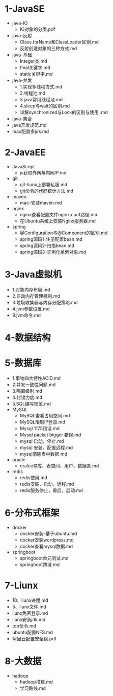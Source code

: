 # 1-JavaSE
 - java-IO
   - <a style='text-decoration:none;' href='1-JavaSE/java-IO/IO对象的分类.pdf'>IO对象的分类.pdf</a>
 - java-反射
   - <a style='text-decoration:none;' href='1-JavaSE/java-反射/Class.forName和ClassLoader区别.md'>Class.forName和ClassLoader区别.md</a>
   - <a style='text-decoration:none;' href='1-JavaSE/java-反射/反射创建对象的三种方式.md'>反射创建对象的三种方式.md</a>
 - java-基础
   - <a style='text-decoration:none;' href='1-JavaSE/java-基础/Integer类.md'>Integer类.md</a>
   - <a style='text-decoration:none;' href='1-JavaSE/java-基础/final关键字.md'>final关键字.md</a>
   - <a style='text-decoration:none;' href='1-JavaSE/java-基础/static关键字.md'>static关键字.md</a>
 - java-并发
   - <a style='text-decoration:none;' href='1-JavaSE/java-并发/1.实现多线程方式.md'>1.实现多线程方式.md</a>
   - <a style='text-decoration:none;' href='1-JavaSE/java-并发/2.线程池.md'>2.线程池.md</a>
   - <a style='text-decoration:none;' href='1-JavaSE/java-并发/3.java常用线程池.md'>3.java常用线程池.md</a>
   - <a style='text-decoration:none;' href='1-JavaSE/java-并发/4.sleep与wait的区别.md'>4.sleep与wait的区别.md</a>
   - <a style='text-decoration:none;' href='1-JavaSE/java-并发/详解synchronized与Lock的区别与使用 .md'>详解synchronized与Lock的区别与使用 .md</a>
 - java-集合
  - <a style='text-decoration:none;' href='1-JavaSE/java开发规范.md'>java开发规范.md</a>
  - <a style='text-decoration:none;' href='1-JavaSE/mac配置多jdk.md'>mac配置多jdk.md</a>
# 2-JavaEE
 - JavaScript
   - <a style='text-decoration:none;' href='2-JavaEE/JavaScript/js获取外网与内网IP.md'>js获取外网与内网IP.md</a>
 - git
   - <a style='text-decoration:none;' href='2-JavaEE/git/git-liunx上部署私服.md'>git-liunx上部署私服.md</a>
   - <a style='text-decoration:none;' href='2-JavaEE/git/git命令的代码统计方法.md'>git命令的代码统计方法.md</a>
 - maven
   - <a style='text-decoration:none;' href='2-JavaEE/maven/mac-安装maven.md'>mac-安装maven.md</a>
 - nginx
   - <a style='text-decoration:none;' href='2-JavaEE/nginx/nginx查看配置文件nginx.conf路径.md'>nginx查看配置文件nginx.conf路径.md</a>
   - <a style='text-decoration:none;' href='2-JavaEE/nginx/在Ubuntu系统上安装Nginx服务器.md'>在Ubuntu系统上安装Nginx服务器.md</a>
 - spring
   - <a style='text-decoration:none;' href='2-JavaEE/spring/@Configuration与@Component的区别.md'>@Configuration与@Component的区别.md</a>
   - <a style='text-decoration:none;' href='2-JavaEE/spring/spring源码1-注册配置bean.md'>spring源码1-注册配置bean.md</a>
   - <a style='text-decoration:none;' href='2-JavaEE/spring/spring源码2-扫描bean.md'>spring源码2-扫描bean.md</a>
   - <a style='text-decoration:none;' href='2-JavaEE/spring/spring源码3-实例化单例对象.md'>spring源码3-实例化单例对象.md</a>
# 3-Java虚拟机
  - <a style='text-decoration:none;' href='3-Java虚拟机/1.对象内存布局.md'>1.对象内存布局.md</a>
  - <a style='text-decoration:none;' href='3-Java虚拟机/2.自动内存管理机制.md'>2.自动内存管理机制.md</a>
  - <a style='text-decoration:none;' href='3-Java虚拟机/3.垃圾收集器与内存分配策略.md'>3.垃圾收集器与内存分配策略.md</a>
  - <a style='text-decoration:none;' href='3-Java虚拟机/4.jvm参数设置.md'>4.jvm参数设置.md</a>
  - <a style='text-decoration:none;' href='3-Java虚拟机/9.jvm命令.md'>9.jvm命令.md</a>
# 4-数据结构
# 5-数据库
  - <a style='text-decoration:none;' href='5-数据库/1.事物四大特性ACID.md'>1.事物四大特性ACID.md</a>
  - <a style='text-decoration:none;' href='5-数据库/2.并发一致性问题.md'>2.并发一致性问题.md</a>
  - <a style='text-decoration:none;' href='5-数据库/3.隔离级别.md'>3.隔离级别.md</a>
  - <a style='text-decoration:none;' href='5-数据库/4.封锁力度.md'>4.封锁力度.md</a>
  - <a style='text-decoration:none;' href='5-数据库/5.SQL编写规范.md'>5.SQL编写规范.md</a>
 - MySQL
   - <a style='text-decoration:none;' href='5-数据库/MySQL/MySQL查看占用空间.md'>MySQL查看占用空间.md</a>
   - <a style='text-decoration:none;' href='5-数据库/MySQL/MySQL限制IP登录.md'>MySQL限制IP登录.md</a>
   - <a style='text-decoration:none;' href='5-数据库/MySQL/Mysql 1175错误.md'>Mysql 1175错误.md</a>
   - <a style='text-decoration:none;' href='5-数据库/MySQL/Mysql packet bigger 错误.md'>Mysql packet bigger 错误.md</a>
   - <a style='text-decoration:none;' href='5-数据库/MySQL/mysql 启动，停止.md'>mysql 启动，停止.md</a>
   - <a style='text-decoration:none;' href='5-数据库/MySQL/mysql 安装、配置远程.md'>mysql 安装、配置远程.md</a>
   - <a style='text-decoration:none;' href='5-数据库/MySQL/mysql清除表中数据.md'>mysql清除表中数据.md</a>
 - oracle
   - <a style='text-decoration:none;' href='5-数据库/oracle/oralce导库、表空间、用户、数据泵.md'>oralce导库、表空间、用户、数据泵.md</a>
 - redis
   - <a style='text-decoration:none;' href='5-数据库/redis/redis使用.md'>redis使用.md</a>
   - <a style='text-decoration:none;' href='5-数据库/redis/redis安装，启动，远程.md'>redis安装，启动，远程.md</a>
   - <a style='text-decoration:none;' href='5-数据库/redis/redis服务停止，重启，启动.md'>redis服务停止，重启，启动.md</a>
# 6-分布式框架
 - docker
   - <a style='text-decoration:none;' href='6-分布式框架/docker/docker安装-基于ubuntu.md'>docker安装-基于ubuntu.md</a>
   - <a style='text-decoration:none;' href='6-分布式框架/docker/docker安装wordpress.md'>docker安装wordpress.md</a>
   - <a style='text-decoration:none;' href='6-分布式框架/docker/docker查看mysql数据.md'>docker查看mysql数据.md</a>
 - springboot
   - <a style='text-decoration:none;' href='6-分布式框架/springboot/springboot单元测试.md'>springboot单元测试.md</a>
   - <a style='text-decoration:none;' href='6-分布式框架/springboot/springboot跨域.md'>springboot跨域.md</a>
# 7-Liunx
  - <a style='text-decoration:none;' href='7-Liunx/10、liunx进程.md'>10、liunx进程.md</a>
  - <a style='text-decoration:none;' href='7-Liunx/5、liunx文件.md'>5、liunx文件.md</a>
  - <a style='text-decoration:none;' href='7-Liunx/liunx免密登录.md'>liunx免密登录.md</a>
  - <a style='text-decoration:none;' href='7-Liunx/liunx安装jdk.md'>liunx安装jdk.md</a>
  - <a style='text-decoration:none;' href='7-Liunx/top命令.md'>top命令.md</a>
  - <a style='text-decoration:none;' href='7-Liunx/ubuntu配置NFS.md'>ubuntu配置NFS.md</a>
  - <a style='text-decoration:none;' href='7-Liunx/阿里云配置安全组.pdf'>阿里云配置安全组.pdf</a>
# 8-大数据
 - hadoop
   - <a style='text-decoration:none;' href='8-大数据/hadoop/hadoop搭建.md'>hadoop搭建.md</a>
   - <a style='text-decoration:none;' href='8-大数据/hadoop/学习路线.md'>学习路线.md</a>
